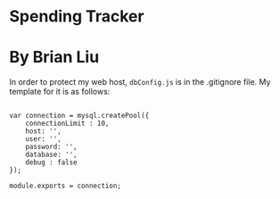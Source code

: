 # Spending Tracker
# By Brian Liu

In order to protect my web host, `dbConfig.js` is in the .gitignore file. 
My template for it is as follows:

```const mysql = require('mysql');

var connection = mysql.createPool({
    connectionLimit : 10,
    host: '',
    user: '',
    password: '',
    database: '',
    debug : false 
});

module.exports = connection;
